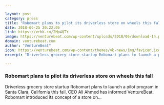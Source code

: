 ```yaml
---

layout: post
category: press
title: "Robomart plans to pilot its driverless store on wheels this fall"
date: 2018-06-25 20:22:05
link: https://vrhk.co/2Mp4QTY
image: https://venturebeat.com/wp-content/uploads/2018/06/download-14.png?fit=1280%2C720&strip=all
domain: venturebeat.com
author: "VentureBeat"
icon: https://venturebeat.com/wp-content/themes/vb-news/img/favicon.ico
excerpt: "Driverless grocery store startup Robomart plans to launch a pilot program in Santa Clara, California this fall, CEO Ali Ahmed has informed VentureBeat. Robomart introduced its concept of a store on…"

---
```


### Robomart plans to pilot its driverless store on wheels this fall

Driverless grocery store startup Robomart plans to launch a pilot program in Santa Clara, California this fall, CEO Ali Ahmed has informed VentureBeat. Robomart introduced its concept of a store on…